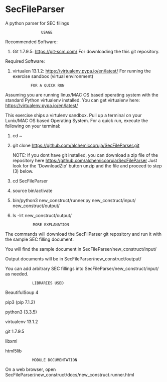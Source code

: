 # SecFileParser
A python parser for SEC filings

                    USAGE

Recommended Software:
1) Git 1.7.9.5: https://git-scm.com/
        For downloading the this git repository.

Required Software:
1) virtualen 13.1.2: https://virtualenv.pypa.io/en/latest/
              For running the exercise sandbox (virtual environment)
                    
               FOR A QUICK RUN

Assuming you are running linux/MAC OS based operating system with
the standard Python virtualenv installed. You can get virtualenv here:
https://virtualenv.pypa.io/en/latest/

This exercise ships a virtulenv sandbox.  Pull up a terminal on
your Lunix/MAC OS based Operating System.
For a quick run, execute the following on your terminal:


1) cd ~

2) git clone https://github.com/alchemiccoruja/SecFileParser.git

   NOTE: If you dont have git installed, you can
   download a zip file of the repository
   here https://github.com/alchemiccoruja/SecFileParser
   Just look for  the 'DownloadZip' button
   unzip and the file and proceed to step (3) below.
   

3) cd SecFileParser

4) source bin/activate

5) bin/python3 new_construct/runner.py  new_construct/input/ new_construct/output/

6) ls -lrt new_construct/output/


                MORE EXPLANATION
The commands will download the SecFilParser git repository
and run it with the sample SEC filling document.

You will find the sample document in SecFileParser/new_construct/input/

Output documents will be in SecFileParser/new_construct/output/

You can add arbitrary SEC fillings into SecFileParser/new_construct/input/
as needed.


                LIBRARIES USED
BeautifulSoup 4

pip3 (pip 7.1.2)

python3 (3.3.5)

virtualenv 13.1.2

git 1.7.9.5

libxml

html5lib

                MODULE DOCUMENTATION
On a web browser, open SecFileParser/new_construct/docs/new_construct.runner.html

